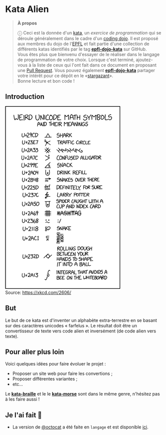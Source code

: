 # Kata Alien

> **À propos**
>
> ⓘ Ceci est la donnée d'un [kata], un _exercice de programmation_ qui se
> déroule généralement dans le cadre d'un [coding dojo]. Il est proposé aux
> membres du dojo de l'[EPFL] et fait partie d'une collection de différents
> katas identifiés par le tag **[epfl-dojo-kata]** sur GitHub.  
> Vous êtes plus que bienvenu d'essayer de le réaliser dans le langage de
> programmation de votre choix. Lorsque c'est terminé, ajoutez-vous à la liste
> de ceux qui l'ont fait dans ce document en proposant une [Pull Request]. Vous
> pouvez également **[epfl-dojo-kata]** partager votre intérêt pour ce dépôt en
> le «[stargazant]».  
> Bonne lecture et bon code !

[kata]: https://fr.wikipedia.org/wiki/Coding_dojo#Kata
[coding dojo]: https://fr.wikipedia.org/wiki/Coding_dojo
[EPFL]: https://www.epfl.ch
[epfl-dojo-kata]: https://github.com/topics/epfl-dojo-kata
[Pull Request]: https://docs.github.com/en/pull-requests/collaborating-with-pull-requests/proposing-changes-to-your-work-with-pull-requests/about-pull-requests
[stargazant]: https://docs.github.com/en/get-started/exploring-projects-on-github/saving-repositories-with-stars

## Introduction

![](./resources/weird_unicode_math_symbols.png)  
Source: https://xkcd.com/2606/


## But

Le but de ce kata est d'inventer un alphabète extra-terrestre en se basant sur
des caractères unicodes « farfelus ». Le résultat doit être un convertisseur de
texte vers code alien et inversément (de code alien vers texte).


## Pour aller plus loin

Voici quelques idées pour faire évoluer le projet :
* Proposer un site web pour faire les convertions ;
* Proposer différentes variantes ;
* etc...

Le **[kata-braille](https://github.com/ponsfrilus/kata-braille)** et le 
le **[kata-morse](https://github.com/ponsfrilus/kata-morse)** sont dans le
même genre, n'hésitez pas à les faire aussi !


## Je l'ai fait 💪

* La version de [@octocat](https://github.com/octocat) a été faite en `langage`
  et est disponible [ici](https://#).

